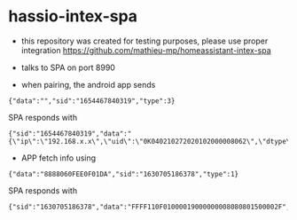# hassio-intex-spa
 * this repository was created for testing purposes, please use proper integration https://github.com/mathieu-mp/homeassistant-intex-spa
 
 * talks to SPA on port 8990
 * when pairing, the android app sends
 ```
 {"data":"","sid":"1654467840319","type":3}
 ```
 SPA responds with
 ```
 {"sid":"1654467840319","data":"{\"ip\":\"192.168.x.x\",\"uid\":\"0K040210272020102000008062\",\"dtype\":\"spa\"}","result":"ok","type":3}
 ```
 * APP fetch info using
 ```
 {"data":"8888060FEE0F01DA","sid":"1630705186378","type":1}
 ```
 SPA responds with
 ```
 {"sid":"1630705186378","data":"FFFF110F01000019000000008080801500002F","result":"ok","type":2}
 ```
